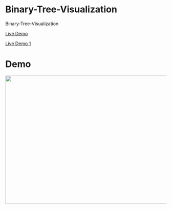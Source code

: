 # Binary-Tree-Visualization
Binary-Tree-Visualization

[Live Demo](https://saliherdemk.github.io/Binary-Tree-Visualization/)

[Live Demo 1](https://ritik2308.github.io/Binary-Tree-Visualization/)
# Demo

<img src="https://github.com/saliherdemk/Binary-Tree-Visualization/blob/master/media/demo.gif" width="550" height="400">


